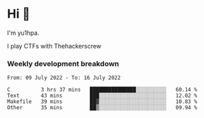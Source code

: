 # Hi 👋

I'm yu1hpa.

I play CTFs with Thehackerscrew

### Weekly development breakdown

<!--START_SECTION:waka-->

```text
From: 09 July 2022 - To: 16 July 2022

C          3 hrs 37 mins   ███████████████░░░░░░░░░░   60.14 %
Text       43 mins         ███░░░░░░░░░░░░░░░░░░░░░░   12.02 %
Makefile   39 mins         ██▓░░░░░░░░░░░░░░░░░░░░░░   10.83 %
Other      35 mins         ██▒░░░░░░░░░░░░░░░░░░░░░░   09.94 %
```

<!--END_SECTION:waka-->


